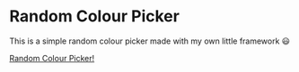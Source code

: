 # Random Colour Picker

This is a simple random colour picker made with my own little framework :smiley:

[Random Colour Picker!](https://Edwin-Pratt.github.io/Random-Colour-Picker/)
